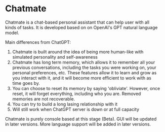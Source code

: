 # Chatmate
Chatmate is a chat-based personal assistant that can help user with all kinds of tasks. It is developed based on on OpenAI's GPT natural language model.

Main differences from ChatGPT:
1. Chatmate is built around the idea of being more human-like with simulated personality and self-awareness
2. Chatmate has long term memory, which allows it to remember all your previous conversations, including the tasks you were working on, your personal preferences, etc. These features allow it to learn and grow as you interact with it, and it will become more efficient to work with as time goes by.
3. You can choose to reset its memory by saying 'obliviate'. However, once reset, it will forget everything, including who you are. Removed memories are not recoverable.
4. You can try to build a long lasing relationship with it
5. Will still work when ChatGPT server is down or at full capacity

Chatmate is purely console based at this stage (Beta). GUI will be updated in later versions.
More language support will be added in later versions.
